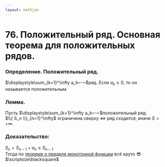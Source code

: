```yaml
---  
layout: mathjax  
---  
```

  
# 76. Положительный ряд. Основная теорема для положительных рядов.  
  
### Определение. Положительный ряд.  
$\displaystyle\sum_{k=1}^\infty a_k~-~$ряд. Если $a_k\ge0$, то он называется положительным.  
  
### Лемма.  
Пусть $\displaystyle\sum_{k=1}^\infty a_k~-~$положительный ряд.  
$\\{ S_n \\}_{n=1}^\infty$ ограничена сверху $\Leftrightarrow$ ряд сходится, иначе $S=+\infty$.  
  
### Доказательство:  
$S_n=S_{n-1}+a_n\ge S_{n-1}$  
Тогда по [теореме о пределе монотонной функции](//www.notion.so/4357e28572224d38bd413a03db3d2f6b?pvs=21) всё круто 😎  $\scriptsize\blacksquare$  
